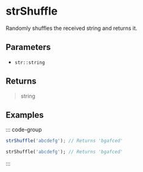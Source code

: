# strShuffle <Lang dart js />

Randomly shuffles the received string and returns it.

## Parameters

- `str::string`

## Returns

> string

## Examples

::: code-group

```javascript [JavaScript]
strShuffle('abcdefg'); // Returns 'bgafced'
```

```dart [Dart]
strShuffle('abcdefg'); // Returns 'bgafced'
```

:::
